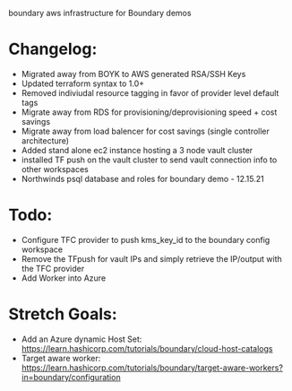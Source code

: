 boundary aws infrastructure for Boundary demos

Changelog:
===
- Migrated away from BOYK to AWS generated RSA/SSH Keys
- Updated terraform syntax to 1.0+
- Removed indiviudal resource tagging in favor of provider level default tags
- Migrate away from RDS for provisioning/deprovisioning speed + cost savings
- Migrate away from load balencer for cost savings (single controller architecture)
- Added stand alone ec2 instance hosting a 3 node vault cluster 
- installed TF push on the vault cluster to send vault connection info to other workspaces
- Northwinds psql database and roles for boundary demo - 12.15.21

Todo:
===
- Configure TFC provider to push kms_key_id to the boundary config workspace
- Remove the TFpush for vault IPs and simply retrieve the IP/output with the TFC provider
- Add Worker into Azure

Stretch Goals:
===
- Add an Azure dynamic Host Set: https://learn.hashicorp.com/tutorials/boundary/cloud-host-catalogs
- Target aware worker: https://learn.hashicorp.com/tutorials/boundary/target-aware-workers?in=boundary/configuration

